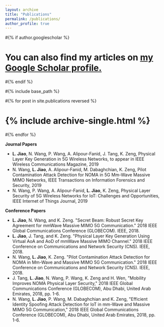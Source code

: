 ```yaml
---
layout: archive
title: "Publications"
permalink: /publications/
author_profile: true
---
```


#{% if author.googlescholar %}
#  You can also find my articles on <u><a href="{{author.googlescholar}}">my Google Scholar profile</a>.</u>
#{% endif %}

#{% include base_path %}

#{% for post in site.publications reversed %}
#  {% include archive-single.html %}
#{% endfor %}

**Journal Papers**
* **L. Jiao**, N. Wang, P. Wang, A. Alipour-Fanid, J. Tang, K. Zeng, Physical Layer Key Generation in 5G Wireless Networks, to appear in IEEE Wireless Communications Magazine, 2019
* N. Wang, **L. Jiao**, A. Alipour-Fanid, M. Dabaghchian, K. Zeng, Pilot Contamination Attack Detection for NOMA in 5G Mm-Wave Massive MIMO Networks, IEEE Transactions on Information Forensics and Security, 2019
* N. Wang, P. Wang, A. Alipour-Fanid, **L. Jiao**, K. Zeng, Physical Layer Security of 5G Wireless Networks for IoT: Challenges and Opportunities, IEEE Internet of Things Journal, 2019


**Conference Papers**
* **L. Jiao**, N. Wang, and K. Zeng. "Secret Beam: Robust Secret Key Agreement for mmWave Massive MIMO 5G Communication." 2018 IEEE Global Communications Conference (GLOBECOM). IEEE, 2018.
* **L. Jiao**, J. Tang, and K. Zeng. "Physical Layer Key Generation Using Virtual AoA and AoD of mmWave Massive MIMO Channel." 2018 IEEE Conference on Communications and Network Security (CNS). IEEE, 2018.
* N. Wang, **L. Jiao**, K. Zeng. "Pilot Contamination Attack Detection for NOMA in Mm-Wave and Massive MIMO 5G Communication." 2018 IEEE Conference on Communications and Network Security (CNS). IEEE, 2018.
* J. Tang, **L. Jiao**, N. Wang, P. Wang, K. Zeng and H. Wen, "Mobility Improves NOMA Physical Layer Security," 2018 IEEE Global Communications Conference (GLOBECOM), Abu Dhabi, United Arab Emirates, 2018, pp. 1-6.
* N. Wang, **L. Jiao**, P. Wang, M. Dabaghchian and K. Zeng, "Efficient Identity Spoofing Attack Detection for IoT in mm-Wave and Massive MIMO 5G Communication," 2018 IEEE Global Communications Conference (GLOBECOM), Abu Dhabi, United Arab Emirates, 2018, pp. 1-6.
